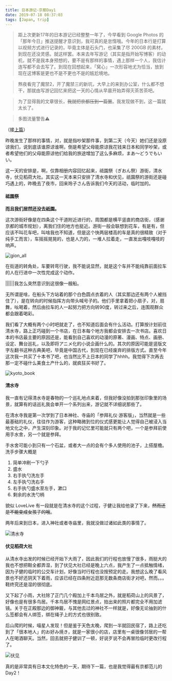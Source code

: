 ```yaml
---
title: 日本游记-京都Day1
date: 2019-07-18 08:37:03
tags: [Japan, trip]
---
```


> 距上次更新17年的日本游记已经整整一年了，今早看到 Google Photos 的「那年今日」推送提醒才意识到，我可真的是怠惰哦。今年的日本行是打算以视频方式进行记录的，毕竟主体是石头门，也采集了尽 200GB 的素材，到现在还没灵感。就这样罢。本来去年写游记（其实是指开始写博客）的动机，就不是我本身预想的，要不是有那样的事情，遇上那样一个人，我估计连写都不会去写了。到现在回想起来，「窝心」一次形容地尤为恰当，放到现在这博客是更也不是不更也不是的尴尬境地。

> 熬夜看完了魔禁2，开了魔禁三的新坑，大早上的来到办公室，什么都不想干，那就由写游记回忆来把这一天的心情从早晨开始弄得灭茶苦茶吧。

> 为了显得我的文章很长，~~我就把京都压到一篇罢~~。我发现做不到，这一篇就太长了。

> 多图流量警告⚠️

（接[上篇](https://blog.hackroid.com/2018/07/17/%E6%97%A5%E6%9C%AC%E6%B8%B8%E8%AE%B0-%E4%BA%AC%E9%83%BD%E5%89%8D%E4%BC%A0/)）

昨晚发生了那样的事情，对，就是指吵架那件事，到第二天（今天）她们还是没原谅我们，说到底该谁原谅谁啊，倒是希望父母能原谅我花钱来日本和同学吵架，或者希望他们的父母能原谅他们给我的旅途增加了这么多麻烦，まあ〜どうでもいい。

这一天的安排是，啊，仅靠相册内容回忆起来，祗園祭（ぎおん祭）游街，清水寺，伏见稻荷大社。其实这一天本来只安排了清水寺和伏见，祇園祭的游街还是碰巧遇上的，昨晚去了夜市，回来玲子さん告诉我们今天的活动，临时加的。

#### 祗園祭

**而且我们居然还没去祇園。**

这次游街好像是在四条这个干道附近进行的，周围都是横平竖直的商店街，（感谢京都的城市规划），离我们住的地方也挺近。游街一般会联想到花车，有是有，但应该不叫花车吧，叫啥我也不知道，但是这个快两层楼高的车是真的很精致（对于纯手工而言），车摇摇晃晃的，也是人力的，一堆人拉着走，一直发出嘎吱嘎吱的响声。

![gion_all](https://i.loli.net/2019/07/18/5d2fc96b84db038899.jpg)

在街道的转角处，车要转弯行驶，我不能说显然，就是这个车并不能纯靠前面拉车的人在行进中一次性完成这个动作。

||||||我怎么突然意识到这很像一艘船。

无所谓是啥，在船头下方站着的那个白色圆点衣着的人（其实那边还有两个人被挡住了），是在转向的时候指挥方向带头喊号子的。他们手里拿着把小扇子，对，扇舞，吆喝着，然后由拉车的人一起努力把方向转90度，转过来之后，连围观群众都会跟着喝彩。

我们看了大概有两个小时吧就走了，也不知道后面会有什么活动。打算按计划前往清水寺，路上正巧碰到一个书店，在日本每个地方我都会安排去一次书店。喜欢日本的书店最主要的原因还是，能看到自己喜欢的动漫的原著、漫画、特点、画册、设定、舞台巡礼，以及即将アニメ化的小说企画什么的。其次的原因可能是竖版文字左翻书这种古典美吧，毕竟是中国古代，到现在已经废弃的排版方式。直至今年这次我一共买了十本书了吧，也当然比不上日本的同学了hhhh。我觉得下次再去那一定不碰什么美食土产什么的，就疯狂买书好了。

![kyoto_book](https://i.loli.net/2019/07/18/5d2fd009ddebf68783.jpg)

#### 清水寺

我一直有记得清水寺是春物的一个巡礼地点来着，但我好像没拍到那张印象里的场景，就算有的话巡礼我会单开一个系列出来，游记就不详细说那些了。

在清水寺我是第一次学到了日本神社、寺庙的「参拜礼仪·游客版」，当然就是一些最基础的礼仪，往往作为游客，这种略微到位的仪式感更能让人觉得自己被浸入当地文化之中，产生深刻印象。对于我的记忆里可能就只有两个吧，一个是参拜前使用手水舍，另一个就是参拜。

手水舍可能小到只有一个石盆，或者大一点的会有个多人使用的池子，上搭屋檐。洗手步骤大概是

1. 简单冲刷一下勺子
2. 盛水
3. 右手执勺洗左手
4. 左手执勺洗右手
5. 右手执勺盛水至左手，漱口
6. 剩余的水洗勺柄

貌似 LoveLive 有一段就是在清水寺的这个过程，子健让我给他录了下来，~~然而还是不能变成女孩子的哦~~。

两年后来到日本，进入神社或者寺庙里，我就没做过诸如此类的事情了。

![清水寺](https://i.loli.net/2019/08/01/5d41f4eaa41ef96875.jpg)

#### 伏见稻荷大社

从清水寺出发的时候已经开始下大雨了，因此我们的行程也放慢了很多，雨挺大的我也不想把鞋全都弄湿，到了伏见大社已经是晚上六点，我产生了一点抵触情绪，因为子健的临时的公交车计划，好像当时行程也没按预定的走。我想这么晚了看风景也不好还阴天下着雨，应该已经在四条附近逛那无数条商店街才对吧，然而。。。鞋终究还是湿的很彻底。

又下起了小雨，大社除了正门几个殿加上千本鸟居之外，就是稻荷山上的风景了，好像也是有很多鸟居。千本鸟居不愧是网红景点，拍出来的照片都完全不用加滤镜。关于在正殿那边的御神籤，与其他去过的神社不一样就是，好像无论抽到的什么签都会有人绑签，绑在绳子上的方式也很别致。

后山爬的时候，喵星人发现！但是鉴于天色太晚，爬到一半就回民宿了，路上还吃到了「很本地人」的お好み焼き，就是一家很小的店，店里有一桌很像邻居的一帮人在喝酒聊天。当然，回去就把子健训了一顿，好说歹说不会再冒险临时更改行程了。

![伏见](https://i.loli.net/2019/08/01/5d41fde0acc7a44597.jpg)

真的是非常具有日本文化特色的一天，期待下一篇，也是我觉得最有京都范儿的 Day2！